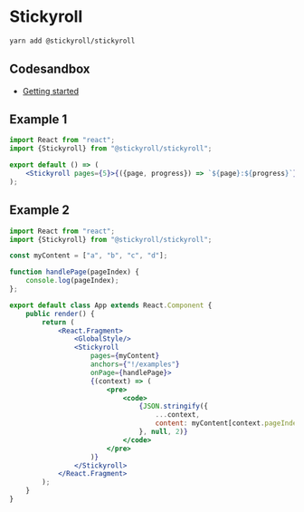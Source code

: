 # Stickyroll

```bash
yarn add @stickyroll/stickyroll
```

## Codesandbox

-   [Getting started](https://codesandbox.io/s/m1wxp21rx)

## Example 1

```jsx
import React from "react";
import {Stickyroll} from "@stickyroll/stickyroll";

export default () => (
	<Stickyroll pages={5}>{({page, progress}) => `${page}:${progress}`}</Stickyroll>
);
```

## Example 2

```jsx
import React from "react";
import {Stickyroll} from "@stickyroll/stickyroll";

const myContent = ["a", "b", "c", "d"];

function handlePage(pageIndex) {
	console.log(pageIndex);
};

export default class App extends React.Component {
	public render() {
		return (
			<React.Fragment>
				<GlobalStyle/>
				<Stickyroll
					pages={myContent}
					anchors={"!/examples"}
					onPage={handlePage}>
					{(context) => (
						<pre>
							<code>
								{JSON.stringify({
									...context,
									content: myContent[context.pageIndex]
								}, null, 2)}
							</code>
						</pre>
					)}
				</Stickyroll>
			</React.Fragment>
		);
	}
}
```
